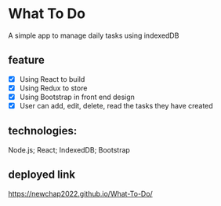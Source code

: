 # What To Do
A simple app to manage daily tasks using indexedDB

## feature
- [x] Using React to build
- [x] Using Redux to store
- [x] Using Bootstrap in front end design
- [x] User can add, edit, delete, read the tasks they have created

## technologies:
Node.js; React; IndexedDB; Bootstrap

## deployed link
https://newchap2022.github.io/What-To-Do/

